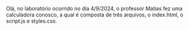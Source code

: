 Olá, no laboratório ocorrido no dia 4/9/2024, o professor Matias fez uma calculadora conosco, a qual é composta de três arquivos, o index.html, o script.js e styles.css.